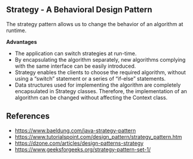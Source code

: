 ## Strategy - A Behavioral Design Pattern

The strategy pattern allows us to change the behavior of an algorithm at runtime.

**Advantages**

* The application can switch strategies at run-time.
* By encapsulating the algorithm separately, new algorithms complying with the same interface can be easily introduced.
* Strategy enables the clients to choose the required algorithm, without using a “switch” statement or a series of “if-else” statements.
* Data structures used for implementing the algorithm are completely encapsulated in Strategy classes. Therefore, the implementation of an algorithm can be changed without affecting the Context class.

## References
* https://www.baeldung.com/java-strategy-pattern
* https://www.tutorialspoint.com/design_pattern/strategy_pattern.htm
* https://dzone.com/articles/design-patterns-strategy
* https://www.geeksforgeeks.org/strategy-pattern-set-1/